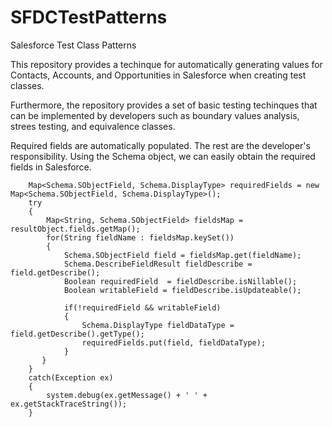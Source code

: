 # SFDCTestPatterns
Salesforce Test Class Patterns

This repository provides a techinque for automatically generating values for Contacts, Accounts, and Opportunities in Salesforce when creating test classes.

Furthermore, the repository provides a set of basic testing techinques that can be implemented by developers such as boundary values analysis, strees testing, and equivalence classes.

Required fields are automatically populated. The rest are the developer's responsibility.
Using the Schema object, we can easily obtain the required fields in Salesforce.

        Map<Schema.SObjectField, Schema.DisplayType> requiredFields = new Map<Schema.SObjectField, Schema.DisplayType>();
        try
        {
            Map<String, Schema.SObjectField> fieldsMap = resultObject.fields.getMap();
            for(String fieldName : fieldsMap.keySet())
            { 
                Schema.SObjectField field = fieldsMap.get(fieldName);
                Schema.DescribeFieldResult fieldDescribe = field.getDescribe();            
                Boolean requiredField  = fieldDescribe.isNillable();
                Boolean writableField = fieldDescribe.isUpdateable();

                if(!requiredField && writableField)
                {
                    Schema.DisplayType fieldDataType = field.getDescribe().getType();
                	requiredFields.put(field, fieldDataType);
                }
           }
        }
        catch(Exception ex)
        {
            system.debug(ex.getMessage() + ' ' + ex.getStackTraceString());
        }
